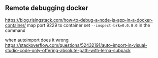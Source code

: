 

## Remote debugging docker ##

https://blog.risingstack.com/how-to-debug-a-node-js-app-in-a-docker-container/
map port 9229 to container
set `--inspect-brk=0.0.0.0` in the command






when autoimport does it wrong
https://stackoverflow.com/questions/52432191/auto-import-in-visual-studio-code-only-offering-absolute-path-with-lerna-subpack